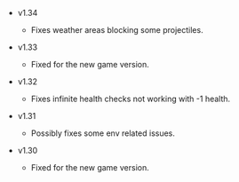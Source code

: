 - v1.34
  - Fixes weather areas blocking some projectiles.

- v1.33
  - Fixed for the new game version.

- v1.32
  - Fixes infinite health checks not working with -1 health.

- v1.31
  - Possibly fixes some env related issues.

- v1.30
  - Fixed for the new game version.

